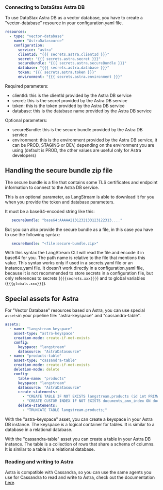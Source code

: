 ### Connecting to DataStax Astra DB

To use DataStax Astra DB as a vector database, you have to create a "vector-database" resource in your configuration.yaml file.

```yaml
resources:
  - type: "vector-database"
    name: "AstraDatasource"
    configuration:
      service: "astra"
      clientId: "{{{ secrets.astra.clientId }}}"
      secret: "{{{ secrets.astra.secret }}}"
      secureBundle: "{{{ secrets.astra.secureBundle }}}"
      database: "{{{ secrets.astra.database }}}"
      token: "{{{ secrets.astra.token }}}"
      environment: "{{{ secrets.astra.environment }}}"
```

Required parameters:
- clientId: this is the clientId provided by the Astra DB service
- secret: this is the secret provided by the Astra DB service
- token: this is the token provided by the Astra DB service
- database: this is the database name provided by the Astra DB service

Optional parameters:
- secureBundle: this is the secure bundle provided by the Astra DB service
- environment: this is the environment provided by the Astra DB service, it can be PROD, STAGING or DEV, depending on the environment you are using (default is PROD, the other values are useful only for Astra developers)


## Handling the secure bundle zip file

The secure bundle is a file that contains some TLS certificates and endpoint information to connect to the Astra DB service.

This is an optional parameter, as LangStream is able to download it for you when you provide the token and database parameters.

It must be a base64-encoded string like this:

```yaml
   secureBundle: "base64:AAAAA2131232133123122313...."
```

But you can also provide the secure bundle as a file, in this case you have to use the following syntax:

```yaml
   secureBundle: "<file:secure-bundle.zip>"
```

With this syntax the LangStream CLI will read the file and encode it in base64 for you. The path name is relative to the file that mentions this value.
This syntax works only if used in a secrets.yaml file or an instance.yaml file. It doesn't work directly in a configuration.yaml file, because
it is not recommended to store secrets in a configuration file, but only references to secrets (`{{{secrets.xxx}}}`) and to global variables (`{{{globals.xxx}}}`).



## Special assets for Astra

For "Vector Database" resources based on Astra, you can use special `assets`in your pipeline file: "astra-keyspace" and "cassandra-table".

```yaml
assets:
  - name: "langstream-keyspace"
    asset-type: "astra-keyspace"
    creation-mode: create-if-not-exists    
    config:
      keyspace: "langstream"
      datasource: "AstraDatasource"
  - name: "products-table"
    asset-type: "cassandra-table"
    creation-mode: create-if-not-exists
    deletion-mode: delete
    config:
      table-name: "products"
      keyspace: "langstream"
      datasource: "AstraDatasource"
      create-statements:
        - "CREATE TABLE IF NOT EXISTS langstream.products (id int PRIMARY KEY,name TEXT,description TEXT, embeddings VECTOR<FLOAT,1536>);"
        - "CREATE CUSTOM INDEX IF NOT EXISTS documents_ann_index ON documents.documents(embeddings) USING 'StorageAttachedIndex';"
      delete-statements:
        - "TRUNCATE TABLE langstream.products;"
```

With the "astra-keyspace" asset, you can create a keyspace in your Astra DB instance. The keyspace is a logical container for tables. It is similar to a database in a relational database.

With the "cassandra-table" asset you can create a table in your Astra DB instance. The table is a collection of rows that share a schema of columns. It is similar to a table in a relational database.


### Reading and writing to Astra

Astra is compatible with Cassandra, so you can use the same agents you use for Cassandra to read and write to Astra,
check out the documentation [here](./cassandra.md).